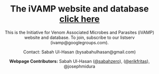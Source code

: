 <header>

  <h1>The iVAMP website and database <a href="https://ivamp-consortium.github.io/" target="_blank">click here</a></h1>

  <article>
    <p>
    This is the Initiative for Venom Associated Microbes and Parasites (iVAMP) website and database. To join, subscribe to our listserv (ivamp@googlegroups.com).
    </p>
  </article>

  <article>
    <p>Contact: Sabah Ul-Hasan (bysabahulhasan@gmail.com)</p>
  </article>
  
  <p><strong>Webpage Contributors:</strong> Sabah Ul-Hasan (<a href="https://github.com/sabahzero" target="_blank">@sabahzero</a>), (<a href="https://github.com/erikfritas" target="_blank">@erikfritas</a>), @josephmidura </p>

</header>
